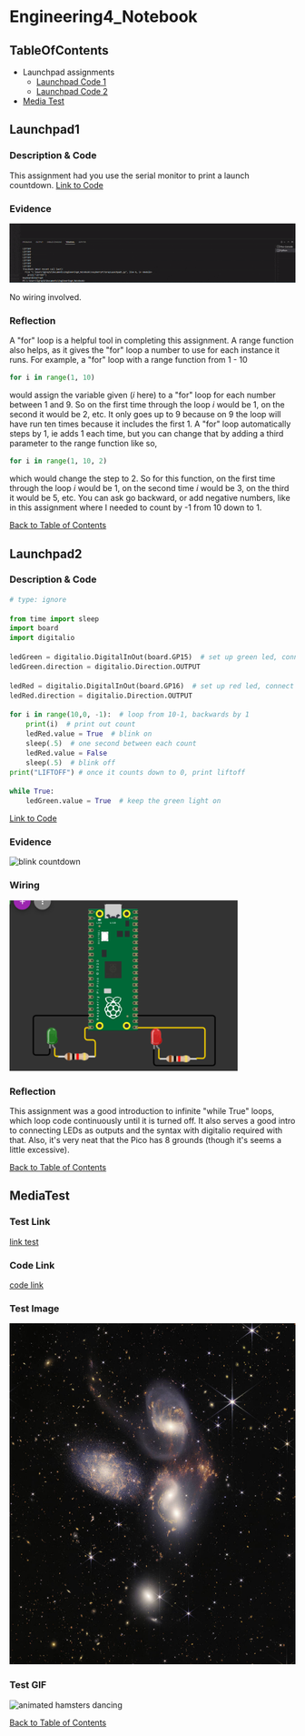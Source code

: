 # Engineering4_Notebook


## TableOfContents
* Launchpad assignments
    * [Launchpad Code 1](#Launchpad1)
    * [Launchpad Code 2](#Launchpad2)
* [Media Test](#MediaTest)

## Launchpad1

### Description & Code
This assignment had you use the serial monitor to print a launch countdown.
[Link to Code](https://github.com/lgray52/Engineering4_Notebook/blob/main/raspberryPi/GrayLaunchpad1.py)

### Evidence
![countdown from 10 to liftoff in VS Code terminal](https://github.com/lgray52/Engineering4_Notebook/blob/main/images/countdownEvidence.gif)

No wiring involved.

### Reflection
A "for" loop is a helpful tool in completing this assignment. A range function also helps, as it gives the "for" loop a number to use for each instance it runs. For example, a "for" loop with a range function from 1 - 10 
```python 
for i in range(1, 10)
```
would assign the variable given (*i* here) to a "for" loop for each number between 1 and 9. So on the first time through the loop *i* would be 1, on the second it would be 2, etc. It only goes up to 9 because on 9 the loop will have run ten times because it includes the first 1. A "for" loop automatically steps by 1, ie adds 1 each time, but you can change that by adding a third parameter to the range function like so,
``` python
for i in range(1, 10, 2)
```
which would change the step to 2. So for this function, on the first time through the loop *i* would be 1, on the second time *i* would be 3, on the third it would be 5, etc. You can ask go backward, or add negative numbers, like in this assignment where I needed to count by -1 from 10 down to 1. 

[Back to Table of Contents](#Table_of_Contents)


## Launchpad2

### Description & Code

```python
# type: ignore

from time import sleep
import board
import digitalio

ledGreen = digitalio.DigitalInOut(board.GP15)  # set up green led, connnect to bottom left pin
ledGreen.direction = digitalio.Direction.OUTPUT

ledRed = digitalio.DigitalInOut(board.GP16)  # set up red led, connect to bottom right pin
ledRed.direction = digitalio.Direction.OUTPUT

for i in range(10,0, -1):  # loop from 10-1, backwards by 1
    print(i)  # print out count
    ledRed.value = True  # blink on
    sleep(.5)  # one second between each count
    ledRed.value = False
    sleep(.5)  # blink off
print("LIFTOFF") # once it counts down to 0, print liftoff

while True:
    ledGreen.value = True  # keep the green light on
```
[Link to Code](https://github.com/lgray52/Engineering4_Notebook/blob/main/raspberryPi/GrayLaunchpad2.py)

### Evidence
![blink countdown](https://github.com/lgray52/Engineering4_Notebook/blob/main/images/launchpad2_evidence.gif)

### Wiring
<img src="images/launchpad2_wiring.png" alt="pico with two leds" height="300">

### Reflection
This assignment was a good introduction to infinite "while True" loops, which loop code continuously until it is turned off. It also serves a good intro to connecting LEDs as outputs and the syntax with digitalio required with that. Also, it's very neat that the Pico has 8 grounds (though it's seems a little excessive).

[Back to Table of Contents](#Table_of_Contents)


## MediaTest

### Test Link
[link test](https://www.webhamster.com/)

### Code Link
[code link](https://github.com/lgray52/Engineering4_Notebook/blob/main/raspberryPi/test.py)

### Test Image
<img src="images/stephans_quintet.jpg" alt="NASA Webb telescope image of Stephan's Quintet, five galxies nearby in Earth's sky" height="600">

### Test GIF
<img src="images/hamster_dance.gif" alt="animated hamsters dancing" height="300">

[Back to Table of Contents](#TableOfContents)
